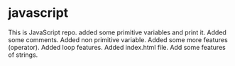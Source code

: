 # javascript
This is JavaScript repo.
added some primitive variables and print it.
Added some comments.
Added non primitive variable.
Added some more features (operator).
Added loop features.
Added index.html file.
Add some features of strings.